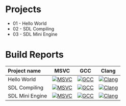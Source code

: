 # Projects
- 01 - Hello World
- 02 - SDL Compiling
- 03 - SDL Mini Engine

# Build Reports

Project name | MSVC | GCC | Clang
:-------------|:------:|:-----:|:------:
Hello World | [![MSVC](https://github.com/Aizyka/HW/actions/workflows/msvc_01.yml/badge.svg)](https://nightly.link/Aizyka/HW/workflows/msvc_01/main/windows_msvc.7z.zip) | [![GCC](https://github.com/Aizyka/HW/actions/workflows/gcc_01.yml/badge.svg)](https://nightly.link/Aizyka/HW/workflows/gcc_01/main/ubuntu_gcc.7z.zip) | [![Clang](https://github.com/Aizyka/HW/actions/workflows/clang_01.yml/badge.svg)](https://nightly.link/Aizyka/HW/workflows/clang_01/main/macos_clang.7z.zip)
SDL Compiling | [![MSVC](https://github.com/Aizyka/HW/actions/workflows/msvc_02.yml/badge.svg)](https://nightly.link/Aizyka/HW/workflows/msvc_02/main/windows_msvc.7z.zip) | [![GCC](https://github.com/Aizyka/HW/actions/workflows/gcc_02.yml/badge.svg)](https://nightly.link/Aizyka/HW/workflows/gcc_02/main/ubuntu_gcc.7z.zip) | [![Clang](https://github.com/Aizyka/HW/actions/workflows/clang_02.yml/badge.svg)](https://nightly.link/Aizyka/HW/workflows/clang_02/main/macos_clang.7z.zip)
SDL Mini Engine | [![MSVC](https://github.com/Aizyka/HW/actions/workflows/msvc_03.yml/badge.svg)](https://nightly.link/Aizyka/HW/workflows/msvc_03/main/windows_msvc.7z.zip) | [![GCC](https://github.com/Aizyka/HW/actions/workflows/gcc_03.yml/badge.svg)](https://nightly.link/Aizyka/HW/workflows/gcc_03/main/ubuntu_gcc.7z.zip) | [![Clang](https://github.com/Aizyka/HW/actions/workflows/clang_03.yml/badge.svg)](https://nightly.link/Aizyka/HW/workflows/clang_03/main/macos_clang.7z.zip)

